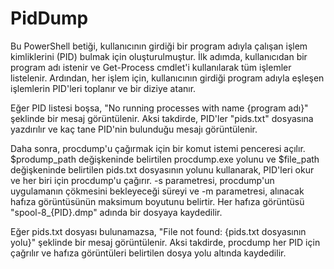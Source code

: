 # PidDump


Bu PowerShell betiği, kullanıcının girdiği bir program adıyla çalışan işlem kimliklerini (PID) bulmak için oluşturulmuştur. İlk adımda, kullanıcıdan bir program adı istenir ve Get-Process cmdlet'i kullanılarak tüm işlemler listelenir. Ardından, her işlem için, kullanıcının girdiği program adıyla eşleşen işlemlerin PID'leri toplanır ve bir diziye atanır.

Eğer PID listesi boşsa, "No running processes with name {program adı}" şeklinde bir mesaj görüntülenir. Aksi takdirde, PID'ler "pids.txt" dosyasına yazdırılır ve kaç tane PID'nin bulunduğu mesajı görüntülenir.

Daha sonra, procdump'u çağırmak için bir komut istemi penceresi açılır. $prodump_path değişkeninde belirtilen procdump.exe yolunu ve $file_path değişkeninde belirtilen pids.txt dosyasının yolunu kullanarak, PID'leri okur ve her biri için procdump'u çağırır. -s parametresi, procdump'un uygulamanın çökmesini bekleyeceği süreyi ve -m parametresi, alınacak hafıza görüntüsünün maksimum boyutunu belirtir. Her hafıza görüntüsü "spool-8_{PID}.dmp" adında bir dosyaya kaydedilir.

Eğer pids.txt dosyası bulunamazsa, "File not found: {pids.txt dosyasının yolu}" şeklinde bir mesaj görüntülenir. Aksi takdirde, procdump her PID için çağrılır ve hafıza görüntüleri belirtilen dosya yolu altında kaydedilir.
